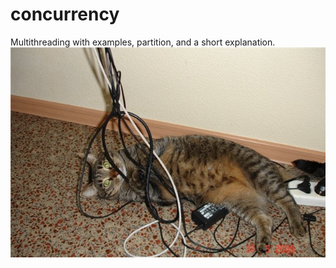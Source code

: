 # concurrency
Multithreading with examples, partition, and a short explanation.
![](/src/concurrency/timplant/resources/readme_cat.jpg)
